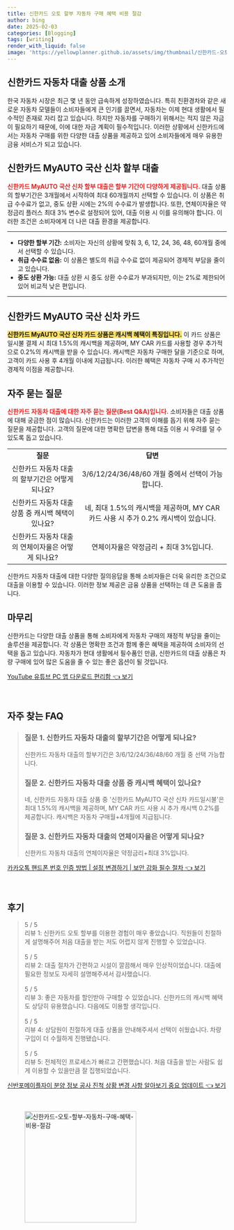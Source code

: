 ```yaml
---
title: 신한카드 오토 할부 자동차 구매 혜택 비용 절감
author: bing
date: 2025-02-03
categories: [Blogging]
tags: [writing]
render_with_liquid: false
image: 'https://yellowplanner.github.io/assets/img/thumbnail/신한카드-오토-할부-자동차-구매-혜택-비용-절감.webp'
---
```



<h2 id='신한카드자동차대출상품소개'>신한카드 자동차 대출 상품 소개</h2>

<p>한국 자동차 시장은 최근 몇 년 동안 급속하게 성장하였습니다. 특히 친환경차와 같은 새로운 자동차 모델들이 소비자들에게 큰 인기를 끌면서, 자동차는 이제 현대 생활에서 필수적인 존재로 자리 잡고 있습니다. 하지만 자동차를 구매하기 위해서는 적지 않은 자금이 필요하기 때문에, 이에 대한 자금 계획이 필수적입니다. 이러한 상황에서 신한카드에서는 자동차 구매를 위한 다양한 대출 상품을 제공하고 있어 소비자들에게 매우 유용한 금융 서비스가 되고 있습니다.</p>

<h2 id='신한카드MyAUTO국산신차할부대출'>신한카드 MyAUTO 국산 신차 할부 대출</h2>

<p><b><span style="color: #ee2323;">신한카드 MyAUTO 국산 신차 할부 대출은 할부 기간이 다양하게 제공됩니다.</span></b> 대출 상품의 할부기간은 3개월에서 시작하여 최대 60개월까지 선택할 수 있습니다. 이 상품은 취급 수수료가 없고, 중도 상환 시에는 2%의 수수료가 발생합니다. 또한, 연체이자율은 약정금리 플러스 최대 3% 변수로 설정되어 있어, 대출 이용 시 이를 유의해야 합니다. 이러한 조건은 소비자에게 더 나은 대출 환경을 제공합니다.</p>

<hr />

<ul>
    <li><b>다양한 할부 기간:</b> 소비자는 자신의 상황에 맞춰 3, 6, 12, 24, 36, 48, 60개월 중에서 선택할 수 있습니다.</li>
    <li><b>취급 수수료 없음:</b> 이 상품은 별도의 취급 수수료 없이 제공되어 경제적 부담을 줄이고 있습니다.</li>
    <li><b>중도 상환 가능:</b> 대출 상환 시 중도 상환 수수료가 부과되지만, 이는 2%로 제한되어 있어 비교적 낮은 편입니다.</li>
</ul>

<hr />

<h2 id='신한카드MyAUTO국산신차카드'>신한카드 MyAUTO 국산 신차 카드</h2>

<p><b><span style="background-color: #ffe066;">신한카드 MyAUTO 국산 신차 카드 상품은 캐시백 혜택이 특징입니다.</span></b> 이 카드 상품은 일시불 결제 시 최대 1.5%의 캐시백을 제공하며, MY CAR 카드를 사용할 경우 추가적으로 0.2%의 캐시백을 받을 수 있습니다. 캐시백은 자동차 구매한 달을 기준으로 하며, 고객이 카드 사용 후 4개월 이내에 지급됩니다. 이러한 혜택은 자동차 구매 시 추가적인 경제적 이점을 제공합니다.</p>

<h2 id='자주묻는질문'>자주 묻는 질문</h2>

<p><b><span style="color: #ee2323;">신한카드 자동차 대출에 대한 자주 묻는 질문(Best Q&A)입니다.</span></b> 소비자들은 대출 상품에 대해 궁금한 점이 많습니다. 신한카드는 이러한 고객의 이해를 돕기 위해 자주 묻는 질문을 제공합니다. 고객의 질문에 대한 명확한 답변을 통해 대출 이용 시 우려를 덜 수 있도록 돕고 있습니다.</p>

<table>
    <tr>
        <td style="text-align: center; height: 17px;"><b>질문</b></td>
        <td style="text-align: center; height: 17px;"><b>답변</b></td>
    </tr>
    <tr>
        <td style="text-align: center; height: 17px;">신한카드 자동차 대출의 할부기간은 어떻게 되나요?</td>
        <td style="text-align: center; height: 17px;">3/6/12/24/36/48/60 개월 중에서 선택이 가능합니다.</td>
    </tr>
    <tr>
        <td style="text-align: center; height: 17px;">신한카드 자동차 대출 상품 중 캐시백 혜택이 있나요?</td>
        <td style="text-align: center; height: 17px;">네, 최대 1.5%의 캐시백을 제공하며, MY CAR 카드 사용 시 추가 0.2% 캐시백이 있습니다.</td>
    </tr>
    <tr>
        <td style="text-align: center; height: 17px;">신한카드 자동차 대출의 연체이자율은 어떻게 되나요?</td>
        <td style="text-align: center; height: 17px;">연체이자율은 약정금리 + 최대 3%입니다.</td>
    </tr>
</table>

<p>신한카드 자동차 대출에 대한 다양한 질의응답을 통해 소비자들은 더욱 유리한 조건으로 대출을 이용할 수 있습니다. 이러한 정보 제공은 금융 상품을 선택하는 데 큰 도움을 줍니다.</p>

<h2 id='마무리'>마무리</h2>

<p>신한카드는 다양한 대출 상품을 통해 소비자에게 자동차 구매의 재정적 부담을 줄이는 솔루션을 제공합니다. 각 상품은 명확한 조건과 함께 좋은 혜택을 제공하여 소비자의 선택을 돕고 있습니다. 자동차가 현대 생활에서 필수품인 만큼, 신한카드의 대출 상품은 차량 구매에 있어 많은 도움을 줄 수 있는 좋은 옵션이 될 것입니다.</p>


<p><a class="click-button" title="YouTube 유튜브 PC 앱 다운로드 편리함" href="https://yellowplanner.github.io/posts/YouTube-%EC%9C%A0%ED%8A%9C%EB%B8%8C-PC-%EC%95%B1-%EB%8B%A4%EC%9A%B4%EB%A1%9C%EB%93%9C-%ED%8E%B8%EB%A6%AC%ED%95%A8/" rel="dofollow">YouTube 유튜브 PC 앱 다운로드 편리함 👈 보기</a></p><br>
<h2 id='자주_찾는_FAQ'>자주 찾는 FAQ</h2>
<div itemscope="" itemtype="https://schema.org/FAQPage"> 
<blockquote> 
<div itemscope="" itemprop="mainEntity" itemtype="https://schema.org/Question"> 
<h3 itemprop="name">질문 1. 신한카드 자동차 대출의 할부기간은 어떻게 되나요?</h3> 
<div itemscope="" itemprop="acceptedAnswer" itemtype="https://schema.org/Answer"> 
<span itemprop="text"> 
<p>신한카드 자동차 대출의 할부기간은 3/6/12/24/36/48/60 개월 중 선택 가능합니다.</p> 
</span> 
</div> 
</div> 
<div itemscope="" itemprop="mainEntity" itemtype="https://schema.org/Question"> 
<h3 itemprop="name">질문 2. 신한카드 자동차 대출 상품 중 캐시백 혜택이 있나요?</h3> 
<div itemscope="" itemprop="acceptedAnswer" itemtype="https://schema.org/Answer"> 
<span itemprop="text"> 
<p>네, 신한카드 자동차 대출 상품 중 '신한카드 MyAUTO 국산 신차 카드일시불'은 최대 1.5%의 캐시백을 제공하며, MY CAR 카드 사용 시 추가 캐시백 0.2%를 제공합니다. 캐시백은 자동차 구매월+4개월에 지급됩니다.</p> 
</span> 
</div> 
</div> 
<div itemscope="" itemprop="mainEntity" itemtype="https://schema.org/Question"> 
<h3 itemprop="name">질문 3. 신한카드 자동차 대출의 연체이자율은 어떻게 되나요?</h3> 
<div itemscope="" itemprop="acceptedAnswer" itemtype="https://schema.org/Answer"> 
<span itemprop="text"> 
<p>신한카드 자동차 대출의 연체이자율은 약정금리+최대 3%입니다.</p> 
</span> 
</div> 
</div> 
</blockquote> 
</div>
<p><a class="click-button" title="카카오톡 핸드폰 번호 인증 방법 | 설정 변경하기 | 보안 강화 필수 절차" href="https://yellowplanner.github.io/posts/%EC%B9%B4%EC%B9%B4%EC%98%A4%ED%86%A1-%ED%95%B8%EB%93%9C%ED%8F%B0-%EB%B2%88%ED%98%B8-%EC%9D%B8%EC%A6%9D-%EB%B0%A9%EB%B2%95-%EC%84%A4%EC%A0%95-%EB%B3%80%EA%B2%BD%ED%95%98%EA%B8%B0-%EB%B3%B4%EC%95%88-%EA%B0%95%ED%99%94-%ED%95%84%EC%88%98-%EC%A0%88%EC%B0%A8/" rel="dofollow">카카오톡 핸드폰 번호 인증 방법 | 설정 변경하기 | 보안 강화 필수 절차 👈 보기</a></p><br>
<h2 id='후기'>후기</h2>
<div itemscope itemtype="https://schema.org/Product">
  <blockquote>
  <div itemprop="review" itemscope itemtype="https://schema.org/Review">
      <div itemprop="reviewRating" itemscope itemtype="https://schema.org/Rating"> <span itemprop="ratingValue">5</span> / <span itemprop="bestRating">5</span> </div>
      <span itemprop="reviewBody">리뷰 1: 신한카드 오토 할부를 이용한 경험이 매우 좋았습니다. 직원들이 친절하게 설명해주어 처음 대출을 받는 저도 어렵지 않게 진행할 수 있었습니다.</span>
  </div>
  <br>
  <div itemprop="review" itemscope itemtype="https://schema.org/Review">
      <div itemprop="reviewRating" itemscope itemtype="https://schema.org/Rating"> <span itemprop="ratingValue">5</span> / <span itemprop="bestRating">5</span> </div>
      <span itemprop="reviewBody">리뷰 2: 대출 절차가 간편하고 시설이 깔끔해서 매우 인상적이었습니다. 대출에 필요한 정보도 자세히 설명해주셔서 감사했습니다.</span>
  </div>
  <br>
  <div itemprop="review" itemscope itemtype="https://schema.org/Review">
      <div itemprop="reviewRating" itemscope itemtype="https://schema.org/Rating"> <span itemprop="ratingValue">5</span> / <span itemprop="bestRating">5</span> </div>
      <span itemprop="reviewBody">리뷰 3: 좋은 자동차를 할인받아 구매할 수 있었습니다. 신한카드의 캐시백 혜택도 상당히 유용했습니다. 다음에도 이용할 생각입니다.</span>
  </div>
  <br>
  <div itemprop="review" itemscope itemtype="https://schema.org/Review">
      <div itemprop="reviewRating" itemscope itemtype="https://schema.org/Rating"> <span itemprop="ratingValue">5</span> / <span itemprop="bestRating">5</span> </div>
      <span itemprop="reviewBody">리뷰 4: 상담원이 친절하게 대출 상품을 안내해주셔서 선택이 쉬웠습니다. 차량 구입이 더 수월하게 진행됐습니다.</span>
  </div>
  <br>
  <div itemprop="review" itemscope itemtype="https://schema.org/Review">
      <div itemprop="reviewRating" itemscope itemtype="https://schema.org/Rating"> <span itemprop="ratingValue">5</span> / <span itemprop="bestRating">5</span> </div>
      <span itemprop="reviewBody">리뷰 5: 전체적인 프로세스가 빠르고 간편했습니다. 처음 대출을 받는 사람도 쉽게 이용할 수 있을만큼 잘 집행되었습니다.</span>
  </div>
  </blockquote>
</div>
<p><a class="click-button" title="신반포메이플자이 분양 정보 공사 진척 상황 변경 사항 알아보기 중요 업데이트" href="https://yellowplanner.github.io/posts/%EC%8B%A0%EB%B0%98%ED%8F%AC%EB%A9%94%EC%9D%B4%ED%94%8C%EC%9E%90%EC%9D%B4-%EB%B6%84%EC%96%91-%EC%A0%95%EB%B3%B4-%EA%B3%B5%EC%82%AC-%EC%A7%84%EC%B2%99-%EC%83%81%ED%99%A9-%EB%B3%80%EA%B2%BD-%EC%82%AC%ED%95%AD-%EC%95%8C%EC%95%84%EB%B3%B4%EA%B8%B0-%EC%A4%91%EC%9A%94-%EC%97%85%EB%8D%B0%EC%9D%B4%ED%8A%B8/" rel="dofollow">신반포메이플자이 분양 정보 공사 진척 상황 변경 사항 알아보기 중요 업데이트 👈 보기</a></p><br>
<figure class="image"><img src="https://yellowplanner.github.io/assets/img/thumbnail/신한카드-오토-할부-자동차-구매-혜택-비용-절감.webp" alt="신한카드-오토-할부-자동차-구매-혜택-비용-절감" width="256" height="256"></figure>